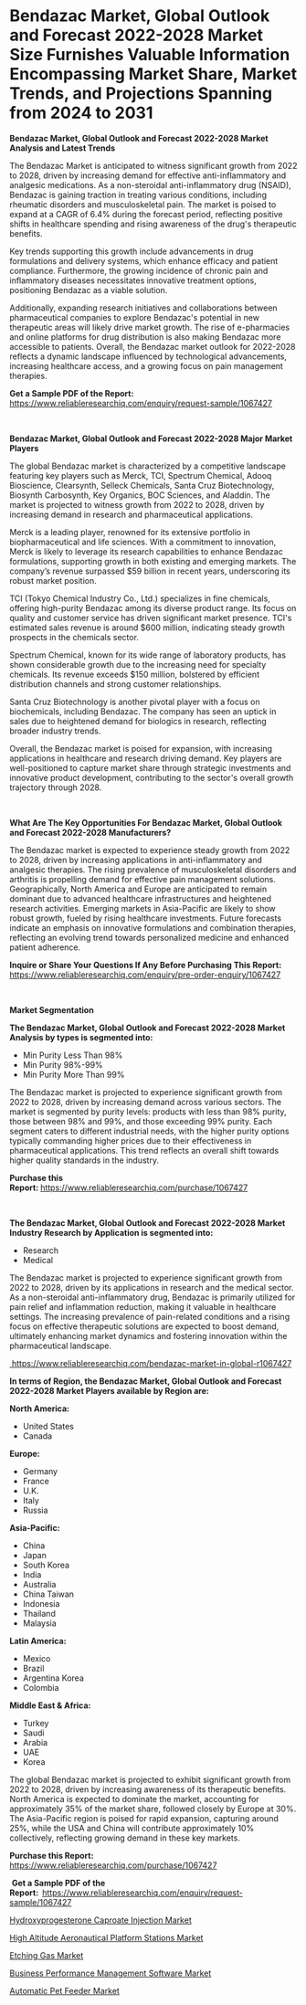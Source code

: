 <p><h1>Bendazac Market, Global Outlook and Forecast 2022-2028 Market Size Furnishes Valuable Information Encompassing Market Share, Market Trends, and Projections Spanning from 2024 to 2031</h1></p><p><strong>Bendazac Market, Global Outlook and Forecast 2022-2028 Market Analysis and Latest Trends</strong></p>
<p><p>The Bendazac Market is anticipated to witness significant growth from 2022 to 2028, driven by increasing demand for effective anti-inflammatory and analgesic medications. As a non-steroidal anti-inflammatory drug (NSAID), Bendazac is gaining traction in treating various conditions, including rheumatic disorders and musculoskeletal pain. The market is poised to expand at a CAGR of 6.4% during the forecast period, reflecting positive shifts in healthcare spending and rising awareness of the drug's therapeutic benefits.</p><p>Key trends supporting this growth include advancements in drug formulations and delivery systems, which enhance efficacy and patient compliance. Furthermore, the growing incidence of chronic pain and inflammatory diseases necessitates innovative treatment options, positioning Bendazac as a viable solution.</p><p>Additionally, expanding research initiatives and collaborations between pharmaceutical companies to explore Bendazac's potential in new therapeutic areas will likely drive market growth. The rise of e-pharmacies and online platforms for drug distribution is also making Bendazac more accessible to patients. Overall, the Bendazac market outlook for 2022-2028 reflects a dynamic landscape influenced by technological advancements, increasing healthcare access, and a growing focus on pain management therapies.</p></p>
<p><strong>Get a Sample PDF of the Report:&nbsp;</strong> <a href="https://www.reliableresearchiq.com/enquiry/request-sample/1067427?utm_campaign=1137&utm_medium=2&utm_source=Github&utm_content=ia&utm_term=04122024&utm_id=bendazac-market-global-outlook-and-forecast-2022-2028">https://www.reliableresearchiq.com/enquiry/request-sample/1067427</a></p>
<p>&nbsp;</p>
<p><strong>Bendazac Market, Global Outlook and Forecast 2022-2028 Major Market Players</strong></p>
<p><p>The global Bendazac market is characterized by a competitive landscape featuring key players such as Merck, TCI, Spectrum Chemical, Adooq Bioscience, Clearsynth, Selleck Chemicals, Santa Cruz Biotechnology, Biosynth Carbosynth, Key Organics, BOC Sciences, and Aladdin. The market is projected to witness growth from 2022 to 2028, driven by increasing demand in research and pharmaceutical applications.</p><p>Merck is a leading player, renowned for its extensive portfolio in biopharmaceutical and life sciences. With a commitment to innovation, Merck is likely to leverage its research capabilities to enhance Bendazac formulations, supporting growth in both existing and emerging markets. The company’s revenue surpassed $59 billion in recent years, underscoring its robust market position.</p><p>TCI (Tokyo Chemical Industry Co., Ltd.) specializes in fine chemicals, offering high-purity Bendazac among its diverse product range. Its focus on quality and customer service has driven significant market presence. TCI's estimated sales revenue is around $600 million, indicating steady growth prospects in the chemicals sector.</p><p>Spectrum Chemical, known for its wide range of laboratory products, has shown considerable growth due to the increasing need for specialty chemicals. Its revenue exceeds $150 million, bolstered by efficient distribution channels and strong customer relationships.</p><p>Santa Cruz Biotechnology is another pivotal player with a focus on biochemicals, including Bendazac. The company has seen an uptick in sales due to heightened demand for biologics in research, reflecting broader industry trends.</p><p>Overall, the Bendazac market is poised for expansion, with increasing applications in healthcare and research driving demand. Key players are well-positioned to capture market share through strategic investments and innovative product development, contributing to the sector's overall growth trajectory through 2028.</p></p>
<p>&nbsp;</p>
<p><strong>What Are The Key Opportunities For Bendazac Market, Global Outlook and Forecast 2022-2028 Manufacturers?</strong></p>
<p><p>The Bendazac market is expected to experience steady growth from 2022 to 2028, driven by increasing applications in anti-inflammatory and analgesic therapies. The rising prevalence of musculoskeletal disorders and arthritis is propelling demand for effective pain management solutions. Geographically, North America and Europe are anticipated to remain dominant due to advanced healthcare infrastructures and heightened research activities. Emerging markets in Asia-Pacific are likely to show robust growth, fueled by rising healthcare investments. Future forecasts indicate an emphasis on innovative formulations and combination therapies, reflecting an evolving trend towards personalized medicine and enhanced patient adherence.</p></p>
<p><strong>Inquire or Share Your Questions If Any Before Purchasing This Report:</strong> <a href="https://www.reliableresearchiq.com/enquiry/pre-order-enquiry/1067427?utm_campaign=1137&utm_medium=2&utm_source=Github&utm_content=ia&utm_term=04122024&utm_id=bendazac-market-global-outlook-and-forecast-2022-2028">https://www.reliableresearchiq.com/enquiry/pre-order-enquiry/1067427</a></p>
<p>&nbsp;</p>
<p><strong>Market Segmentation</strong></p>
<p><strong>The Bendazac Market, Global Outlook and Forecast 2022-2028 Market Analysis by types is segmented into:</strong></p>
<p><ul><li>Min Purity Less Than 98%</li><li>Min Purity 98%-99%</li><li>Min Purity More Than 99%</li></ul></p>
<p><p>The Bendazac market is projected to experience significant growth from 2022 to 2028, driven by increasing demand across various sectors. The market is segmented by purity levels: products with less than 98% purity, those between 98% and 99%, and those exceeding 99% purity. Each segment caters to different industrial needs, with the higher purity options typically commanding higher prices due to their effectiveness in pharmaceutical applications. This trend reflects an overall shift towards higher quality standards in the industry.</p></p>
<p><strong>Purchase this Report:&nbsp;</strong><a href="https://www.reliableresearchiq.com/purchase/1067427?utm_campaign=1137&utm_medium=2&utm_source=Github&utm_content=ia&utm_term=04122024&utm_id=bendazac-market-global-outlook-and-forecast-2022-2028">https://www.reliableresearchiq.com/purchase/1067427</a></p>
<p>&nbsp;</p>
<p><strong>The Bendazac Market, Global Outlook and Forecast 2022-2028 Market Industry Research by Application is segmented into:</strong></p>
<p><ul><li>Research</li><li>Medical</li></ul></p>
<p><p>The Bendazac market is projected to experience significant growth from 2022 to 2028, driven by its applications in research and the medical sector. As a non-steroidal anti-inflammatory drug, Bendazac is primarily utilized for pain relief and inflammation reduction, making it valuable in healthcare settings. The increasing prevalence of pain-related conditions and a rising focus on effective therapeutic solutions are expected to boost demand, ultimately enhancing market dynamics and fostering innovation within the pharmaceutical landscape.</p></p>
<p><a href="https://www.reliableresearchiq.com/bendazac-market-in-global-r1067427?utm_campaign=1137&utm_medium=2&utm_source=Github&utm_content=ia&utm_term=04122024&utm_id=bendazac-market-global-outlook-and-forecast-2022-2028">&nbsp;https://www.reliableresearchiq.com/bendazac-market-in-global-r1067427</a></p>
<p><strong>In terms of Region, the Bendazac Market, Global Outlook and Forecast 2022-2028 Market Players available by Region are:</strong></p>
<p>
    <p> <strong> North America: </strong>
        <ul>
            <li>United States</li>
            <li>Canada</li>
        </ul>
        </p> 
    <p> <strong> Europe: </strong>
        <ul>
            <li>Germany</li>
            <li>France</li>
            <li>U.K.</li>
            <li>Italy</li>
            <li>Russia</li>
        </ul>
        </p> 
    <p> <strong> Asia-Pacific: </strong>
        <ul>
            <li>China</li>
            <li>Japan</li>
            <li>South Korea</li>
            <li>India</li>
            <li>Australia</li>
            <li>China Taiwan</li>
            <li>Indonesia</li>
            <li>Thailand</li>
            <li>Malaysia</li>
        </ul>
        </p> 
    <p> <strong> Latin America: </strong>
        <ul>
            <li>Mexico</li>
            <li>Brazil</li>
            <li>Argentina Korea</li>
            <li>Colombia</li>
        </ul>
        </p> 
    <p> <strong> Middle East & Africa: </strong>
        <ul>
            <li>Turkey</li>
            <li>Saudi</li>
            <li>Arabia</li>
            <li>UAE</li>
            <li>Korea</li>
        </ul>
    </p>
    </p>
<p><p>The global Bendazac market is projected to exhibit significant growth from 2022 to 2028, driven by increasing awareness of its therapeutic benefits. North America is expected to dominate the market, accounting for approximately 35% of the market share, followed closely by Europe at 30%. The Asia-Pacific region is poised for rapid expansion, capturing around 25%, while the USA and China will contribute approximately 10% collectively, reflecting growing demand in these key markets.</p></p>
<p><strong>Purchase this Report: </strong><a href="https://www.reliableresearchiq.com/purchase/1067427?utm_campaign=1137&utm_medium=2&utm_source=Github&utm_content=ia&utm_term=04122024&utm_id=bendazac-market-global-outlook-and-forecast-2022-2028">https://www.reliableresearchiq.com/purchase/1067427</a></p>
<p>&nbsp;<strong>Get a Sample PDF of the Report:&nbsp;&nbsp;</strong><a href="https://www.reliableresearchiq.com/enquiry/request-sample/1067427?utm_campaign=1137&utm_medium=2&utm_source=Github&utm_content=ia&utm_term=04122024&utm_id=bendazac-market-global-outlook-and-forecast-2022-2028">https://www.reliableresearchiq.com/enquiry/request-sample/1067427</a></p>
<p><strong></strong></p>
<p><p><a href="https://www.linkedin.com/pulse/exploring-growth-potential-hydroxyprogesterone-caproate-injection-gs8te?utm_campaign=1137&utm_medium=2&utm_source=Github&utm_content=ia&utm_term=04122024&utm_id=bendazac-market-global-outlook-and-forecast-2022-2028">Hydroxyprogesterone Caproate Injection Market</a></p><p><a href="https://www.linkedin.com/pulse/exploring-high-altitude-aeronautical-platform-stations-market-ejkhe?utm_campaign=1137&utm_medium=2&utm_source=Github&utm_content=ia&utm_term=04122024&utm_id=bendazac-market-global-outlook-and-forecast-2022-2028">High Altitude Aeronautical Platform Stations Market</a></p><p><a href="https://issuu.com/reportprime-2/docs/etching-gas-market-size-2030.pptx?utm_campaign=1137&utm_medium=2&utm_source=Github&utm_content=ia&utm_term=04122024&utm_id=bendazac-market-global-outlook-and-forecast-2022-2028">Etching Gas Market</a></p><p><a href="https://www.linkedin.com/pulse/business-performance-management-software-market-state-revenue-hhqse?utm_campaign=1137&utm_medium=2&utm_source=Github&utm_content=ia&utm_term=04122024&utm_id=bendazac-market-global-outlook-and-forecast-2022-2028">Business Performance Management Software Market</a></p><p><a href="https://issuu.com/reportprime-2/docs/automatic-pet-feeder-market-size-2030.pptx?utm_campaign=1137&utm_medium=2&utm_source=Github&utm_content=ia&utm_term=04122024&utm_id=bendazac-market-global-outlook-and-forecast-2022-2028">Automatic Pet Feeder Market</a></p></p>